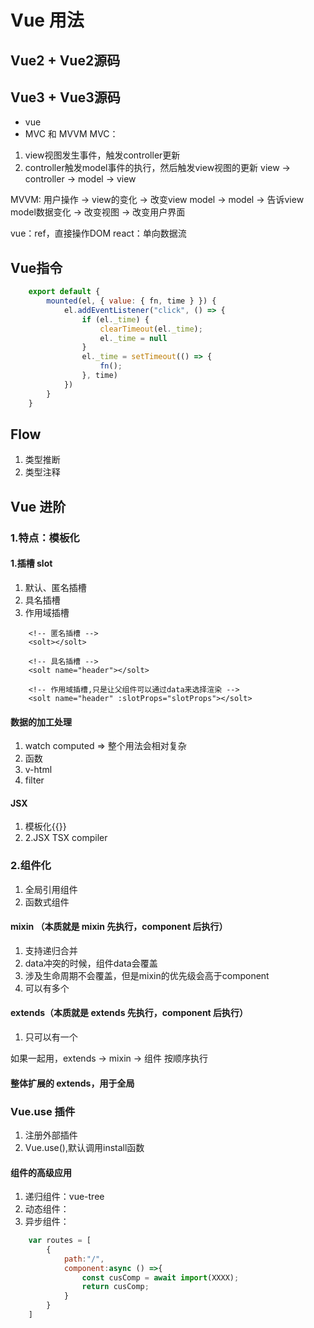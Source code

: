 
# Vue 用法

## Vue2 + Vue2源码

## Vue3 + Vue3源码

- vue
- MVC 和 MVVM
MVC：

1. view视图发生事件，触发controller更新
2. controller触发model事件的执行，然后触发view视图的更新
   view -> controller -> model -> view

MVVM:
   用户操作 -> view的变化 -> 改变view model -> model -> 告诉view model数据变化
   -> 改变视图 -> 改变用户界面

vue：ref，直接操作DOM
react：单向数据流

## Vue指令

```js
    export default {
        mounted(el, { value: { fn, time } }) {
            el.addEventListener("click", () => {
                if (el._time) {
                    clearTimeout(el._time);
                    el._time = null
                }
                el._time = setTimeout(() => {
                    fn();
                }, time)
            })
        }
    }
```

## Flow

1. 类型推断
2. 类型注释

## Vue 进阶

### 1.特点：模板化

#### 1.插槽 slot

1. 默认、匿名插槽
2. 具名插槽
3. 作用域插槽

```vue
    <!-- 匿名插槽 -->
    <solt></solt>

    <!-- 具名插槽 -->
    <solt name="header"></solt>

    <!-- 作用域插槽,只是让父组件可以通过data来选择渲染 -->
    <solt name="header" :slotProps="slotProps"></solt>
```

#### 数据的加工处理

1. watch computed => 整个用法会相对复杂
2. 函数
3. v-html
4. filter

#### JSX

1. 模板化{{}}
2. 2.JSX TSX compiler

### 2.组件化

1. 全局引用组件
2. 函数式组件

#### mixin （本质就是 mixin 先执行，component 后执行）

1. 支持递归合并
2. data冲突的时候，组件data会覆盖
3. 涉及生命周期不会覆盖，但是mixin的优先级会高于component
4. 可以有多个

#### extends（本质就是 extends 先执行，component 后执行）

1. 只可以有一个

如果一起用，extends -> mixin -> 组件  按顺序执行

#### 整体扩展的 extends，用于全局

### Vue.use 插件

1. 注册外部插件
2. Vue.use(),默认调用install函数

#### 组件的高级应用

1. 递归组件：vue-tree
2. 动态组件：<component :is="name"></component>
3. 异步组件：

```js
    var routes = [
        {
            path:"/",
            component:async () =>{
                const cusComp = await import(XXXX);
                return cusComp;
            }
        }
    ]
```
